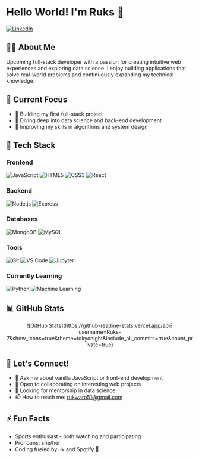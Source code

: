 # Hello World! I'm Ruks 👋

[![LinkedIn](https://img.shields.io/badge/LinkedIn-0077B5?style=for-the-badge&logo=linkedin&logoColor=white)](https://linkedin.com/in/irene-rukwaro-88a78628a)

## 👩‍💻 About Me

Upcoming full-stack developer with a passion for creating intuitive web experiences and exploring data science. I enjoy building applications that solve real-world problems and continuously expanding my technical knowledge.

## 🚀 Current Focus

- 🔭 Building my first full-stack project
- 🌱 Diving deep into data science and back-end development
- 🧠 Improving my skills in algorithms and system design

## 💼 Tech Stack

### Frontend
<p>
    <img src="https://img.shields.io/badge/JavaScript-F7DF1E?style=for-the-badge&logo=javascript&logoColor=black" alt="JavaScript"/>
    <img src="https://img.shields.io/badge/HTML5-E34F26?style=for-the-badge&logo=html5&logoColor=white" alt="HTML5"/>
    <img src="https://img.shields.io/badge/CSS3-1572B6?style=for-the-badge&logo=css3&logoColor=white" alt="CSS3"/>
    <img src="https://img.shields.io/badge/React-20232A?style=for-the-badge&logo=react&logoColor=61DAFB" alt="React"/>
</p>

### Backend
<p>
    <img src="https://img.shields.io/badge/Node.js-339933?style=for-the-badge&logo=nodedotjs&logoColor=white" alt="Node.js"/>
    <img src="https://img.shields.io/badge/Express-000000?style=for-the-badge&logo=express&logoColor=white" alt="Express"/>
</p>

### Databases
<p>
    <img src="https://img.shields.io/badge/MongoDB-4EA94B?style=for-the-badge&logo=mongodb&logoColor=white" alt="MongoDB"/>
    <img src="https://img.shields.io/badge/MySQL-005C84?style=for-the-badge&logo=mysql&logoColor=white" alt="MySQL"/>
</p>

### Tools
<p>
    <img src="https://img.shields.io/badge/Git-F05032?style=for-the-badge&logo=git&logoColor=white" alt="Git"/>
    <img src="https://img.shields.io/badge/VS_Code-0078D4?style=for-the-badge&logo=visual%20studio%20code&logoColor=white" alt="VS Code"/>
    <img src="https://img.shields.io/badge/Jupyter-F37626?style=for-the-badge&logo=jupyter&logoColor=white" alt="Jupyter"/>
</p>

### Currently Learning
<p>
    <img src="https://img.shields.io/badge/Python-3776AB?style=for-the-badge&logo=python&logoColor=white" alt="Python"/>
    <img src="https://img.shields.io/badge/Machine_Learning-FF6F00?style=for-the-badge&logo=tensorflow&logoColor=white" alt="Machine Learning"/>
</p>


## 📊 GitHub Stats

<div align="center">
![GitHub Stats](https://github-readme-stats.vercel.app/api?username=Ruks-7&show_icons=true&theme=tokyonight&include_all_commits=true&count_private=true)
</div>

## 🤝 Let's Connect!

- 💬 Ask me about vanilla JavaScript or front-end development
- 👯 Open to collaborating on interesting web projects
- 🤔 Looking for mentorship in data science
- 📫 How to reach me: [rukwaro51@gmail.com](mailto:your-email@example.com)

## ⚡ Fun Facts

- Sports enthusiast - both watching and participating
- Pronouns: she/her
- Coding fueled by: ☕ and Spotify 🎵
